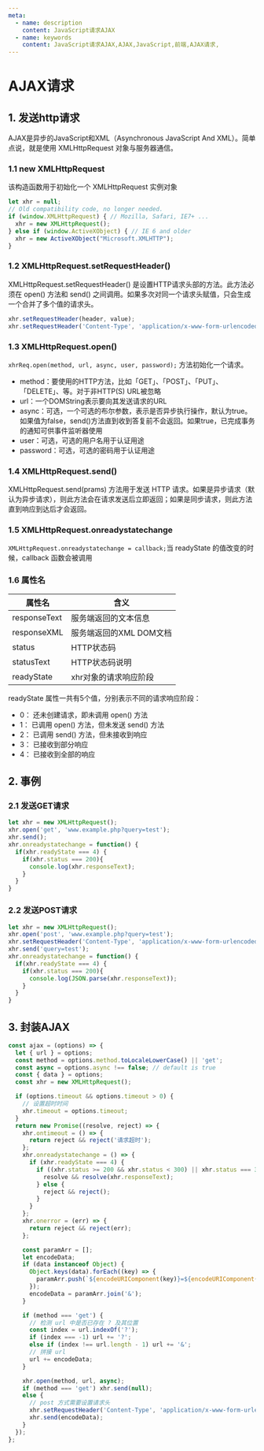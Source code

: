 ```yaml
---
meta:
  - name: description
    content: JavaScript请求AJAX
  - name: keywords
    content: JavaScript请求AJAX,AJAX,JavaScript,前端,AJAX请求,
---
```

# AJAX请求

## 1. 发送http请求

AJAX是异步的JavaScript和XML（Asynchronous JavaScript And XML）。简单点说，就是使用 XMLHttpRequest 对象与服务器通信。

### 1.1 new XMLHttpRequest

该构造函数用于初始化一个 XMLHttpRequest 实例对象

```js
let xhr = null;
// Old compatibility code, no longer needed.
if (window.XMLHttpRequest) { // Mozilla, Safari, IE7+ ...
  xhr = new XMLHttpRequest();
} else if (window.ActiveXObject) { // IE 6 and older
  xhr = new ActiveXObject("Microsoft.XMLHTTP");
}
```

### 1.2 XMLHttpRequest.setRequestHeader()

XMLHttpRequest.setRequestHeader() 是设置HTTP请求头部的方法。此方法必须在  open() 方法和 send() 之间调用。如果多次对同一个请求头赋值，只会生成一个合并了多个值的请求头。

```js
xhr.setRequestHeader(header, value);
xhr.setRequestHeader('Content-Type', 'application/x-www-form-urlencoded');
```

### 1.3 XMLHttpRequest.open()

`xhrReq.open(method, url, async, user, password);` 方法初始化一个请求。

+ method：要使用的HTTP方法，比如「GET」、「POST」、「PUT」、「DELETE」、等。对于非HTTP(S) URL被忽略
+ url：一个DOMString表示要向其发送请求的URL
+ async：可选，一个可选的布尔参数，表示是否异步执行操作，默认为true。如果值为false，send()方法直到收到答复前不会返回。如果true，已完成事务的通知可供事件监听器使用
+ user：可选，可选的用户名用于认证用途
+ password：可选，可选的密码用于认证用途

### 1.4 XMLHttpRequest.send()

XMLHttpRequest.send(prams) 方法用于发送 HTTP 请求。如果是异步请求（默认为异步请求），则此方法会在请求发送后立即返回；如果是同步请求，则此方法直到响应到达后才会返回。

### 1.5 XMLHttpRequest.onreadystatechange

`XMLHttpRequest.onreadystatechange = callback;`当 readyState 的值改变的时候，callback 函数会被调用

### 1.6 属性名

属性名 | 含义
---|---
responseText|服务端返回的文本信息
responseXML|服务端返回的XML DOM文档
status|HTTP状态码
statusText|HTTP状态码说明
readyState|xhr对象的请求响应阶段

readyState 属性一共有5个值，分别表示不同的请求响应阶段：

+ 0： 还未创建请求，即未调用 open() 方法
+ 1： 已调用 open() 方法，但未发送 send() 方法
+ 2： 已调用 send() 方法，但未接收到响应
+ 3： 已接收到部分响应
+ 4： 已接收到全部的响应

## 2. 事例

### 2.1 发送GET请求

```js
let xhr = new XMLHttpRequest();
xhr.open('get', 'www.example.php?query=test');
xhr.send();
xhr.onreadystatechange = function() {
  if(xhr.readyState === 4) {
    if(xhr.status === 200){
      console.log(xhr.responseText);
    }
  }
}
```

### 2.2 发送POST请求

```js
let xhr = new XMLHttpRequest();
xhr.open('post', 'www.example.php?query=test');
xhr.setRequestHeader('Content-Type', 'application/x-www-form-urlencoded');
xhr.send('query=test');
xhr.onreadystatechange = function() {
  if(xhr.readyState === 4) {
    if(xhr.status === 200){
      console.log(JSON.parse(xhr.responseText));
    }
  }
}
```

## 3. 封装AJAX

```js
const ajax = (options) => {
  let { url } = options;
  const method = options.method.toLocaleLowerCase() || 'get';
  const async = options.async !== false; // default is true
  const { data } = options;
  const xhr = new XMLHttpRequest();

  if (options.timeout && options.timeout > 0) {
    // 设置超时时间
    xhr.timeout = options.timeout;
  }
  return new Promise((resolve, reject) => {
    xhr.ontimeout = () => {
      return reject && reject('请求超时');
    };
    xhr.onreadystatechange = () => {
      if (xhr.readyState === 4) {
        if ((xhr.status >= 200 && xhr.status < 300) || xhr.status === 304) {
          resolve && resolve(xhr.responseText);
        } else {
          reject && reject();
        }
      }
    };
    xhr.onerror = (err) => {
      return reject && reject(err);
    };

    const paramArr = [];
    let encodeData;
    if (data instanceof Object) {
      Object.keys(data).forEach((key) => {
        paramArr.push(`${encodeURIComponent(key)}=${encodeURIComponent(data[key])}`);
      });
      encodeData = paramArr.join('&');
    }

    if (method === 'get') {
      // 检测 url 中是否已存在 ? 及其位置
      const index = url.indexOf('?');
      if (index === -1) url += '?';
      else if (index !== url.length - 1) url += '&';
      // 拼接 url
      url += encodeData;
    }

    xhr.open(method, url, async);
    if (method === 'get') xhr.send(null);
    else {
      // post 方式需要设置请求头
      xhr.setRequestHeader('Content-Type', 'application/x-www-form-urlencoded;charset=UTF-8');
      xhr.send(encodeData);
    }
  });
};
```
